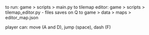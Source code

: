to run: game > scripts > main.py
to tilemap editor: game > scripts > tilemap_editor.py - files saves on Q to game > data > maps > editor_map.json


player can: move (A and D), jump (space), dash (F)
